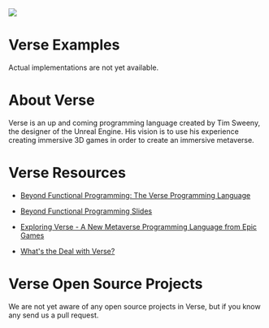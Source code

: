 <img src="https://raw.githubusercontent.com/rtoal/ple/main/docs/resources/Verse-logo-64.png">

# Verse Examples

Actual implementations are not yet available.

# About Verse

Verse is an up and coming programming language created by Tim Sweeny, the designer of the Unreal Engine. His vision is to use his experience creating immersive 3D games in order to create an immersive metaverse.

# Verse Resources

- [Beyond Functional Programming: The Verse Programming Language](https://www.youtube.com/watch?v=832JF1o7Ck8)

- [Beyond Functional Programming Slides](https://simon.peytonjones.org/assets/pdfs/haskell-exchange-22.pdf)

- [Exploring Verse - A New Metaverse Programming Language from Epic Games](https://moralis.io/exploring-verse-a-new-metaverse-programming-language-from-epic-games/)

- [What's the Deal with Verse?](https://benui.ca/unreal/what-is-verse/)

# Verse Open Source Projects

We are not yet aware of any open source projects in Verse, but if you know any send us a pull request.

